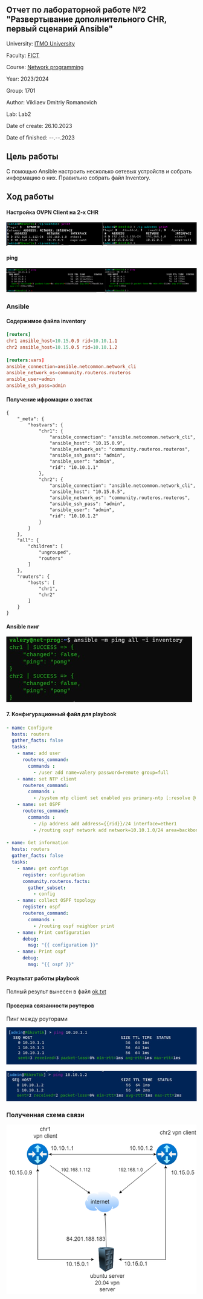 ## Отчет по лабораторной работе №2 "Развертывание дополнительного CHR, первый сценарий Ansible"

University: [ITMO University](https://itmo.ru/ru/)

Faculty: [FICT](https://fict.itmo.ru)

Course: [Network programming](https://github.com/itmo-ict-faculty/network-programming)

Year: 2023/2024

Group: 1701

Author: Vikliaev Dmitriy Romanovich

Lab: Lab2

Date of create: 26.10.2023

Date of finished: --.--.2023

## Цель работы
С помощью Ansible настроить несколько сетевых устройств и собрать информацию о них. Правильно собрать файл Inventory.

## Ход работы

####  Настройка OVPN Client на 2-х CHR
![ovpn_2_chr](https://github.com/DimaAnime/2023_2024-network_programming-1701-vikhliaev_d_r/blob/main/lab2/ovpn_2_chr.PNG)

#### ping
![ping_chr_server](https://github.com/DimaAnime/2023_2024-network_programming-1701-vikhliaev_d_r/blob/main/lab2/ping_chr_server.PNG)

### Ansible

#### Содержимое файла inventory
```conf
[routers]
chr1 ansible_host=10.15.0.9 rid=10.10.1.1
chr2 ansible_host=10.15.0.5 rid=10.10.1.2

[routers:vars]
ansible_connection=ansible.netcommon.network_cli
ansible_network_os=community.routeros.routeros
ansible_user=admin
ansible_ssh_pass=admin
```
#### Получение ифромации о хостах
```console
{
    "_meta": {
        "hostvars": {
            "chr1": {
                "ansible_connection": "ansible.netcommon.network_cli",
                "ansible_host": "10.15.0.9",
                "ansible_network_os": "community.routeros.routeros",
                "ansible_ssh_pass": "admin",
                "ansible_user": "admin",
                "rid": "10.10.1.1"
            },
            "chr2": {
                "ansible_connection": "ansible.netcommon.network_cli",
                "ansible_host": "10.15.0.5",
                "ansible_network_os": "community.routeros.routeros",
                "ansible_ssh_pass": "admin",
                "ansible_user": "admin",
                "rid": "10.10.1.2"
            }
        }
    },
    "all": {
        "children": [
            "ungrouped",
            "routers"
        ]
    },
    "routers": {
        "hosts": [
            "chr1",
            "chr2"
        ]
    }
}
```

#### Ansible пинг
![ping_pong](https://github.com/DimaAnime/2023_2024-network_programming-1701-vikhliaev_d_r/blob/main/lab2/ping_pong.png)

#### 7. Конфигурационный файл для playbook

```yml
- name: Configure
  hosts: routers
  gather_facts: false
  tasks:
    - name: add user
      routeros_command:
        commands :
          - /user add name=valery password=remote group=full
    - name: set NTP client
      routeros_command:
        commands :
          - /system ntp client set enabled yes primary-ntp [:resolve @.ru.pool.ntp.org] secondary-ntp [:resolve 1.ru.pool.ntp.org]
    - name: set OSPF
      routeros_command:
        commands :
          - /ip address add address={{rid}}/24 interface=ether1
          - /routing ospf network add network=10.10.1.0/24 area=backbone

- name: Get information
  hosts: routers
  gather_facts: false
  tasks:
    - name: get configs
      register: configuration
      community.routeros.facts:
        gather_subset:
          - config
    - name: collect OSPF topology
      register: ospf
      routeros_command:
        commands :
          - /routing ospf neighbor print
    - name: Print configuration
      debug:
        msg: "{{ configuration }}"
    - name: Print ospf
      debug:
        msg: "{{ ospf }}"
```
#### Результат работы playbook
Полный результ вынесен в файл [ok.txt](ok.txt)

####  Проверка связанности роутеров

Пинг между роуторами

![ping1](https://github.com/DimaAnime/2023_2024-network_programming-1701-vikhliaev_d_r/blob/main/lab2/ping1.png)

![ping2](https://github.com/DimaAnime/2023_2024-network_programming-1701-vikhliaev_d_r/blob/main/lab2/ping2.png)

### Полученная схема связи 
![shame](https://github.com/DimaAnime/2023_2024-network_programming-1701-vikhliaev_d_r/blob/main/lab2/shame.drawio.png)
